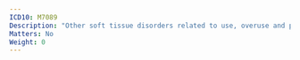 ```yaml
---
ICD10: M7089
Description: "Other soft tissue disorders related to use, overuse and pressure: Site unspecified"
Matters: No
Weight: 0
---
```

